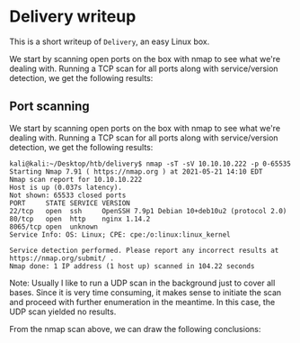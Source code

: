# Delivery writeup

This is a short writeup of ```Delivery```, an easy Linux box.

We start by scanning open ports on the box with nmap to see what we're dealing with. Running a TCP scan for all ports along with service/version detection, we get the following results:

## Port scanning

We start by scanning open ports on the box with nmap to see what we're dealing with. Running a TCP scan for all ports along with service/version detection, we get the following results:

```console
kali@kali:~/Desktop/htb/delivery$ nmap -sT -sV 10.10.10.222 -p 0-65535
Starting Nmap 7.91 ( https://nmap.org ) at 2021-05-21 14:10 EDT
Nmap scan report for 10.10.10.222
Host is up (0.037s latency).
Not shown: 65533 closed ports
PORT     STATE SERVICE VERSION
22/tcp   open  ssh     OpenSSH 7.9p1 Debian 10+deb10u2 (protocol 2.0)
80/tcp   open  http    nginx 1.14.2
8065/tcp open  unknown
Service Info: OS: Linux; CPE: cpe:/o:linux:linux_kernel

Service detection performed. Please report any incorrect results at https://nmap.org/submit/ .
Nmap done: 1 IP address (1 host up) scanned in 104.22 seconds
```

Note: Usually I like to run a UDP scan in the background just to cover all bases. Since it is very time consuming, it makes sense to initiate the scan and proceed with further enumeration in the meantime. In this case, the UDP scan yielded no results.

From the nmap scan above, we can draw the following conclusions:

